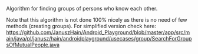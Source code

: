 Algorithm for finding groups of persons who know each other.

Note that this algorithm is not done 100% nicely as there is no need of few methods (creating groups).
For simplified version check here: https://github.com/JanuszHain/Android_Playground/blob/master/app/src/main/java/pl/janusz/hain/androidplayground/usecases/group/SearchForGroupsOfMutualPeople.java
